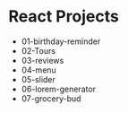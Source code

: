 # React Projects
- 01-birthday-reminder  
- 02-Tours
- 03-reviews
- 04-menu
- 05-slider
- 06-lorem-generator
- 07-grocery-bud
